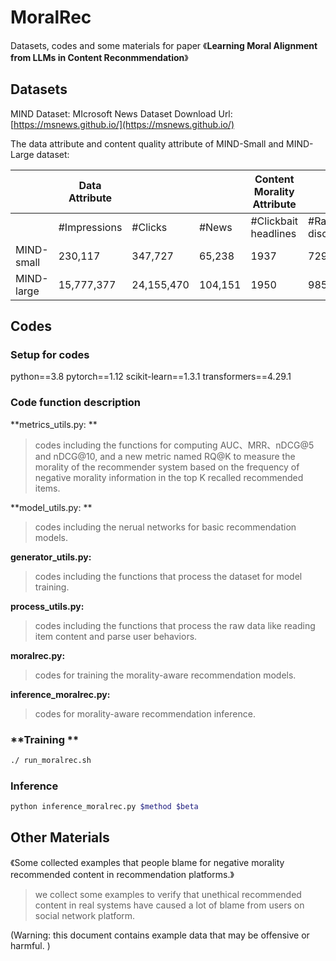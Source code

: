 # MoralRec
Datasets, codes and some materials for paper 《**Learning Moral Alignment from LLMs in Content Reconmmendation**》

## Datasets
MIND Dataset: MIcrosoft News Dataset Download Url: [https://msnews.github.io/](https://msnews.github.io/)

The data attribute and content quality attribute of MIND-Small and MIND-Large dataset:

|  | **Data Attribute** |  |  | **Content  Morality Attribute** |  |  |
| --- | --- | --- | --- | --- | --- | --- |
|  | #Impressions | #Clicks | #News | #Clickbait headlines | #Racial discrimination | #Violence |
| MIND-small | 230,117 | 347,727 | 65,238 | 1937 | 729 | 11551 |
| MIND-large | 15,777,377 | 24,155,470 | 104,151 | 1950 | 985 | 17560 |


## Codes
### Setup for codes
python==3.8
pytorch==1.12
scikit-learn==1.3.1
transformers==4.29.1

### Code function description
**metrics_utils.py: **
> codes including the functions for computing AUC、MRR、nDCG@5 and nDCG@10, and a new metric named RQ@K to measure the morality of the recommender system based on the frequency of negative morality information in the top K recalled recommended items.

**model_utils.py: **
> codes including the nerual networks for basic recommendation models.

**generator_utils.py:**
> codes including the functions that process the dataset for model training.

**process_utils.py:**
> codes including the functions that process the raw data like reading item content and parse user behaviors.

**moralrec.py:**
> codes for training the morality-aware recommendation models.

**inference_moralrec.py:**
> codes for morality-aware recommendation inference. 


### **Training **
```bash
./ run_moralrec.sh
```
### Inference
```bash
python inference_moralrec.py $method $beta
```

## Other Materials
《Some collected examples that people blame for negative morality recommended content in recommendation platforms.》
> we collect some examples to verify that unethical recommended content in real systems have caused a lot of blame from users on social network platform.

(Warning: this document contains example data that may be offensive or harmful. )

 

